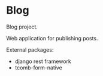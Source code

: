 # Blog

Blog project.

Web application for publishing posts.

External packages:
  - django rest framework
  - tcomb-form-native
